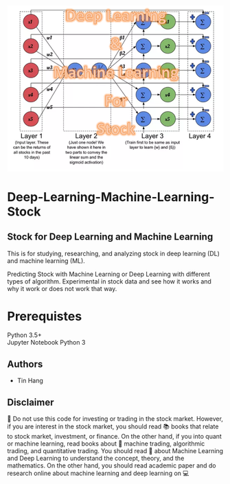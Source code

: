 <img src="Title.PNG">

# Deep-Learning-Machine-Learning-Stock
## Stock for Deep Learning and Machine Learning

This is for studying, researching, and analyzing stock in deep learning (DL) and machine learning (ML). 

Predicting Stock with Machine Learning or Deep Learning with different types of algorithm.
Experimental in stock data and see how it works and why it work or does not work that way.

# Prerequistes  
Python 3.5+  
Jupyter Notebook Python 3  

## Authors  
* Tin Hang

## Disclaimer  
&#x1F53B; Do not use this code for investing or trading in the stock market. However, if you are interest in the stock market, you should read :books: books that relate to stock market, investment, or finance. On the other hand, if you into quant or machine learning, read books about &#x1F4D8; machine trading, algorithmic trading, and quantitative trading. You should read &#x1F4D7; about Machine Learning and Deep Learning to understand the concept, theory, and the mathematics. On the other hand, you should read academic paper and do research online about machine learning and deep learning on :computer:  

